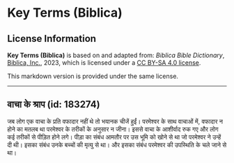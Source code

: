 # Key Terms (Biblica)

## License Information

**Key Terms (Biblica)** is based on and adapted from: _Biblica Bible Dictionary_, [Biblica, Inc.](https://www.biblica.com/), 2023, which is licensed under a [CC BY-SA 4.0 license](https://creativecommons.org/licenses/by-sa/4.0/legalcode.en).

This markdown version is provided under the same license.



--------------------------------

## वाचा के श्राप (id: 183274)

जब लोग एक वाचा के प्रति वफादार नहीं थे तो भयानक चीजें हुईं। परमेश्वर के साथ वाचाओं में, वफादार न होने का मतलब था परमेश्वर के तरीकों के अनुसार न जीना। इससे वाचा के आशीर्वाद रुक गए और लोग कई तरीकों से पीड़ित होने लगे। पीड़ा का संबंध आमतौर पर उस भूमि को खोने से था जो परमेश्वर ने उन्हें दी थी। इसका संबंध उनके बच्चों की मृत्यु से था। और इसका संबंध परमेश्वर की उपस्थिति के चले जाने से था।


